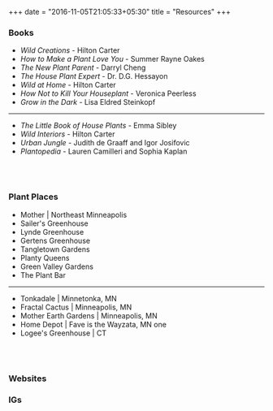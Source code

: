 +++
date = "2016-11-05T21:05:33+05:30"
title = "Resources"
+++

### Books
* *Wild Creations* - Hilton Carter
* *How to Make a Plant Love You* - Summer Rayne Oakes
* *The New Plant Parent* - Darryl Cheng
* *The House Plant Expert* - Dr. D.G. Hessayon
* *Wild at Home* - Hilton Carter
* *How Not to Kill Your Houseplant* - Veronica Peerless
* *Grow in the Dark* - Lisa Eldred Steinkopf


------------------
* *The Little Book of House Plants* - Emma Sibley
* *Wild Interiors* - Hilton Carter
* *Urban Jungle* - Judith de Graaff and Igor Josifovic
* *Plantopedia* - Lauren Camilleri and Sophia Kaplan


<br/><br/>

### Plant Places
* Mother | Northeast Minneapolis
* Sailer's Greenhouse
* Lynde Greenhouse
* Gertens Greenhouse
* Tangletown Gardens
* Planty Queens
* Green Valley Gardens
* The Plant Bar
------------------
* Tonkadale | Minnetonka, MN
* Fractal Cactus | Minneapolis, MN
* Mother Earth Gardens | Minneapolis, MN
* Home Depot | Fave is the Wayzata, MN one
* Logee's Greenhouse | CT


<br/><br/>

### Websites


### IGs
